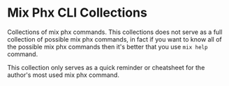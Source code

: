 # Mix Phx CLI Collections

Collections of mix phx commands. This collections does not serve as a full collection of possible mix phx commands, in fact if you want to know all of the possible mix phx commands then it's better that you use `mix help` command.

This collection only serves as a quick reminder or cheatsheet for the author's most used mix phx command.
